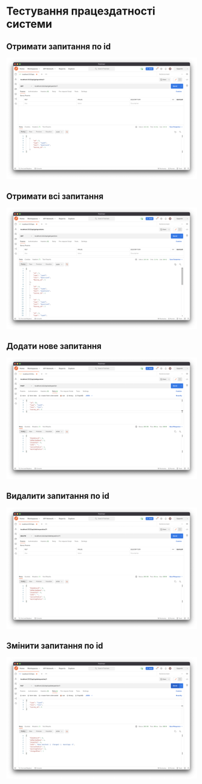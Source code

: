 # Тестування працездатності системи

## Отримати запитання по id
![](./1.png)

## Отримати всі запитання
![](./2.png)

## Додати нове запитання
![](./3.png)

## Видалити запитання по id
![](./4.png)

## Змінити запитання по id
![](./5.png)
